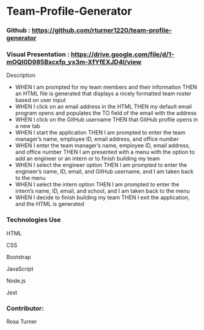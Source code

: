 # Team-Profile-Generator

### Github : https://github.com/rturner1220/team-profile-generator

### Visual Presentation : https://drive.google.com/file/d/1-mOQl0D985Bxcxfp_yx3m-XfYfEXJD4I/view

Description

* WHEN I am prompted for my team members and their information
    THEN an HTML file is generated that displays a nicely formatted team roster based on user input
* WHEN I click on an email address in the HTML
    THEN my default email program opens and populates the TO field of the email with the address
* WHEN I click on the GitHub username
    THEN that GitHub profile opens in a new tab
* WHEN I start the application
    THEN I am prompted to enter the team manager’s name, employee ID, email address, and office number
* WHEN I enter the team manager’s name, employee ID, email address, and office number
    THEN I am presented with a menu with the option to add an engineer or an intern or to finish building my team
* WHEN I select the engineer option
    THEN I am prompted to enter the engineer’s name, ID, email, and GitHub username, and I am taken back to the menu
* WHEN I select the intern option
    THEN I am prompted to enter the intern’s name, ID, email, and school, and I am taken back to the menu
* WHEN I decide to finish building my team
    THEN I exit the application, and the HTML is generated

### Technologies Use
<p>HTML</p>
<p>CSS</p>
<p>Bootstrap</p>
<p>JavaScript</p>
<p>Node.js</p>
<p>Jest</p>

### Contributor:
Rosa Turner



